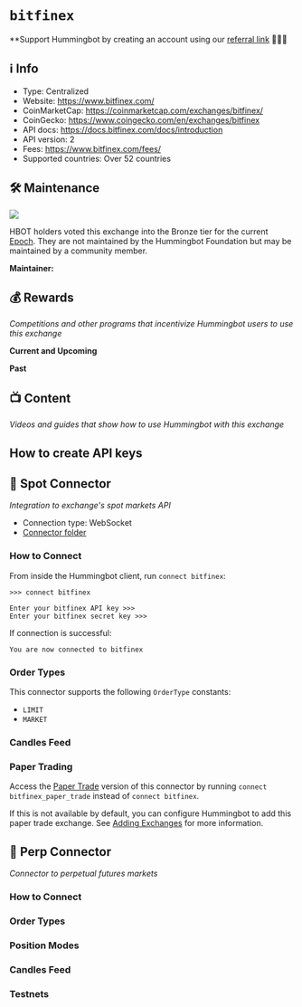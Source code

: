# `bitfinex`

**Support Hummingbot by creating an account using our [referral link](https://bitfinex.com/?refcode=-dxCUrjvc) 🙏🙏🙏

## ℹ️ Info

- Type: Centralized
- Website: <https://www.bitfinex.com/>
- CoinMarketCap: https://coinmarketcap.com/exchanges/bitfinex/
- CoinGecko: https://www.coingecko.com/en/exchanges/bitfinex
- API docs: <https://docs.bitfinex.com/docs/introduction>
- API version: 2
- Fees: <https://www.bitfinex.com/fees/>
- Supported countries: Over 52 countries


## 🛠 Maintenance

![](https://img.shields.io/static/v1?label=Hummingbot&message=BRONZE&color=green)

HBOT holders voted this exchange into the Bronze tier for the current [Epoch](/governance/epochs). They are not maintained by the Hummingbot Foundation but may be maintained by a community member.

**Maintainer:** 

## 💰 Rewards
*Competitions and other programs that incentivize Hummingbot users to use this exchange*

**Current and Upcoming**



**Past**



## 📺 Content
*Videos and guides that show how to use Hummingbot with this exchange*


## How to create API keys


## 🔀 Spot Connector
*Integration to exchange's spot markets API*

- Connection type: WebSocket
- [Connector folder](https://github.com/hummingbot/hummingbot/tree/master/hummingbot/connector/exchange/bitfinex)

### How to Connect

From inside the Hummingbot client, run `connect bitfinex`:

```
>>> connect bitfinex

Enter your bitfinex API key >>>
Enter your bitfinex secret key >>>
```

If connection is successful:

```
You are now connected to bitfinex
```

### Order Types

This connector supports the following `OrderType` constants:

- `LIMIT`
- `MARKET`


### Candles Feed


### Paper Trading

Access the [Paper Trade](/global-configs/paper-trade/) version of this connector by running `connect bitfinex_paper_trade` instead of `connect bitfinex`.

If this is not available by default, you can configure Hummingbot to add this paper trade exchange. See [Adding Exchanges](/global-configs/paper-trade/#adding-exchanges) for more information.


## 🔀 Perp Connector
*Connector to perpetual futures markets*


### How to Connect


### Order Types



### Position Modes


### Candles Feed


### Testnets
